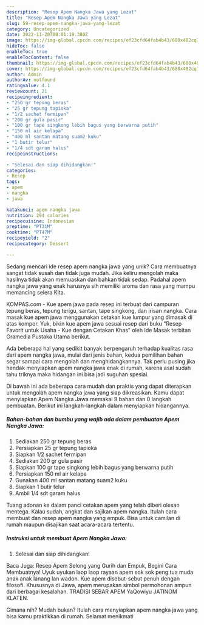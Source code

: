 ```yaml
---
description: "Resep Apem Nangka Jawa yang Lezat"
title: "Resep Apem Nangka Jawa yang Lezat"
slug: 59-resep-apem-nangka-jawa-yang-lezat
category: Uncategorized
date: 2022-11-20T00:01:19.380Z
image: https://img-global.cpcdn.com/recipes/ef23cfd64fab4b43/680x482cq70/apem-nangka-jawa-foto-resep-utama.jpg
hideToc: false
enableToc: true
enableTocContent: false
thumbnail: https://img-global.cpcdn.com/recipes/ef23cfd64fab4b43/680x482cq70/apem-nangka-jawa-foto-resep-utama.jpg
cover: https://img-global.cpcdn.com/recipes/ef23cfd64fab4b43/680x482cq70/apem-nangka-jawa-foto-resep-utama.jpg
author: Admin
authorAv: notfound
ratingvalue: 4.1
reviewcount: 21
recipeingredient:
- "250 gr tepung beras"
- "25 gr tepung tapioka"
- "1/2 sachet fermipan"
- "200 gr gula pasir"
- "100 gr tape singkong lebih bagus yang berwarna putih"
- "150 ml air kelapa"
- "400 ml santan matang suam2 kuku"
- "1 butir telur"
- "1/4 sdt garam halus"
recipeinstructions:

- "Selesai dan siap dihidangkan!"
categories:
- Resep
tags:
- apem
- nangka
- jawa

katakunci: apem nangka jawa 
nutrition: 294 calories
recipecuisine: Indonesian
preptime: "PT31M"
cooktime: "PT47M"
recipeyield: "2"
recipecategory: Dessert

---
```





Sedang mencari ide resep apem nangka jawa yang unik? Cara membuatnya sangat tidak susah dan tidak juga mudah. Jika keliru mengolah maka hasilnya tidak akan memuaskan dan bahkan tidak sedap. Padahal apem nangka jawa yang enak harusnya sih memiliki aroma dan rasa yang mampu memancing selera Kita.





KOMPAS.com - Kue apem jawa pada resep ini terbuat dari campuran tepung beras, tepung terigu, santan, tape singkong, dan irisan nangka. Cara masak kue apem jawa menggunakan cetakan kue lumpur yang dimasak di atas kompor. Yuk, bikin kue apem jawa sesuai resep dari buku &#34;Resep Favorit untuk Usaha - Kue dengan Cetakan Khas&#34; oleh Ide Masak terbitan Gramedia Pustaka Utama berikut.

Ada beberapa hal yang sedikit banyak berpengaruh terhadap kualitas rasa dari apem nangka jawa, mulai dari jenis bahan, kedua pemilihan bahan segar sampai cara mengolah dan menghidangkannya. Tak perlu pusing jika hendak menyiapkan apem nangka jawa enak di rumah, karena asal sudah tahu triknya maka hidangan ini bisa jadi suguhan spesial.






Di bawah ini ada beberapa cara mudah dan praktis yang dapat diterapkan untuk mengolah apem nangka jawa yang siap dikreasikan. Kamu dapat menyiapkan Apem Nangka Jawa memakai 9 bahan dan 0 langkah pembuatan. Berikut ini langkah-langkah dalam menyiapkan hidangannya.

<!--inarticleads1-->

##### Bahan-bahan dan bumbu yang wajib ada dalam pembuatan Apem Nangka Jawa:

1. Sediakan 250 gr tepung beras
1. Persiapkan 25 gr tepung tapioka
1. Siapkan 1/2 sachet fermipan
1. Sediakan 200 gr gula pasir
1. Siapkan 100 gr tape singkong lebih bagus yang berwarna putih
1. Persiapkan 150 ml air kelapa
1. Gunakan 400 ml santan matang suam2 kuku
1. Siapkan 1 butir telur
1. Ambil 1/4 sdt garam halus


Tuang adonan ke dalam panci cetakan apem yang telah diberi olesan mentega. Kalau sudah, angkat dan sajikan apem nangka. Itulah cara membuat dan resep apem nangka yang empuk. Bisa untuk camilan di rumah maupun disajikan saat acara-acara tertentu. 

<!--inarticleads2-->

##### Instruksi untuk membuat Apem Nangka Jawa:


1. Selesai dan siap dihidangkan!

Baca Juga: Resep Apem Selong yang Gurih dan Empuk, Begini Cara Membuatnya! Uyuk uyukan laop laop rayaan apem sok sok peng tua muda anak anak lanang lan wadon. Kue apem disebut-sebut penuh dengan filosofi. Khususnya di Jawa, apem merupakan simbol permohonan ampun dari berbagai kesalahan. TRADISI SEBAR APEM YaQowiyu JATINOM KLATEN. 

Gimana nih? Mudah bukan? Itulah cara menyiapkan apem nangka jawa yang bisa kamu praktikkan di rumah. Selamat menikmati
